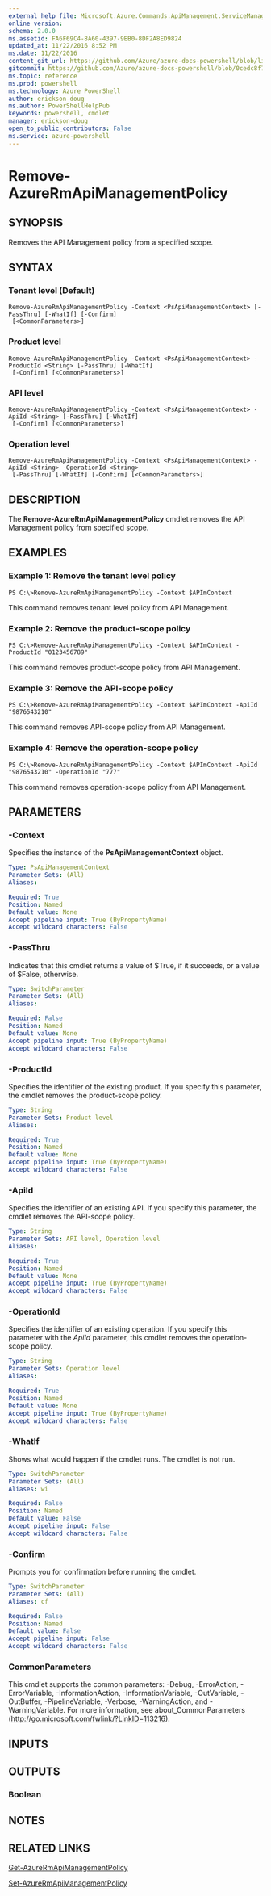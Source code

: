 ```yaml
---
external help file: Microsoft.Azure.Commands.ApiManagement.ServiceManagement.dll-Help.xml
online version: 
schema: 2.0.0
ms.assetid: FA6F69C4-8A60-4397-9EB0-8DF2A8ED9824
updated_at: 11/22/2016 8:52 PM
ms.date: 11/22/2016
content_git_url: https://github.com/Azure/azure-docs-powershell/blob/live/azureps-cmdlets-docs/ResourceManager/AzureRM.ApiManagement/v3.0.0/Remove-AzureRmApiManagementPolicy.md
gitcommit: https://github.com/Azure/azure-docs-powershell/blob/0cedc8f73bc96cf5ac4c69144e17b3de601fd3cc/azureps-cmdlets-docs/ResourceManager/AzureRM.ApiManagement/v3.0.0/Remove-AzureRmApiManagementPolicy.md
ms.topic: reference
ms.prod: powershell
ms.technology: Azure PowerShell
author: erickson-doug
ms.author: PowerShellHelpPub
keywords: powershell, cmdlet
manager: erickson-doug
open_to_public_contributors: False
ms.service: azure-powershell
---
```


# Remove-AzureRmApiManagementPolicy

## SYNOPSIS
Removes the API Management policy from a specified scope.

## SYNTAX

### Tenant level (Default)
```
Remove-AzureRmApiManagementPolicy -Context <PsApiManagementContext> [-PassThru] [-WhatIf] [-Confirm]
 [<CommonParameters>]
```

### Product level
```
Remove-AzureRmApiManagementPolicy -Context <PsApiManagementContext> -ProductId <String> [-PassThru] [-WhatIf]
 [-Confirm] [<CommonParameters>]
```

### API level
```
Remove-AzureRmApiManagementPolicy -Context <PsApiManagementContext> -ApiId <String> [-PassThru] [-WhatIf]
 [-Confirm] [<CommonParameters>]
```

### Operation level
```
Remove-AzureRmApiManagementPolicy -Context <PsApiManagementContext> -ApiId <String> -OperationId <String>
 [-PassThru] [-WhatIf] [-Confirm] [<CommonParameters>]
```

## DESCRIPTION
The **Remove-AzureRmApiManagementPolicy** cmdlet removes the API Management policy from specified scope.

## EXAMPLES

### Example 1: Remove the tenant level policy
```
PS C:\>Remove-AzureRmApiManagementPolicy -Context $APImContext
```

This command removes tenant level policy from API Management.

### Example 2: Remove the product-scope policy
```
PS C:\>Remove-AzureRmApiManagementPolicy -Context $APImContext -ProductId "0123456789"
```

This command removes product-scope policy from API Management.

### Example 3: Remove the API-scope policy
```
PS C:\>Remove-AzureRmApiManagementPolicy -Context $APImContext -ApiId "9876543210"
```

This command removes API-scope policy from API Management.

### Example 4: Remove the operation-scope policy
```
PS C:\>Remove-AzureRmApiManagementPolicy -Context $APImContext -ApiId "9876543210" -OperationId "777"
```

This command removes operation-scope policy from API Management.

## PARAMETERS

### -Context
Specifies the instance of the **PsApiManagementContext** object.

```yaml
Type: PsApiManagementContext
Parameter Sets: (All)
Aliases: 

Required: True
Position: Named
Default value: None
Accept pipeline input: True (ByPropertyName)
Accept wildcard characters: False
```

### -PassThru
Indicates that this cmdlet returns a value of $True, if it succeeds, or a value of $False, otherwise.

```yaml
Type: SwitchParameter
Parameter Sets: (All)
Aliases: 

Required: False
Position: Named
Default value: None
Accept pipeline input: True (ByPropertyName)
Accept wildcard characters: False
```

### -ProductId
Specifies the identifier of the existing product.
If you specify this parameter, the cmdlet removes the product-scope policy.

```yaml
Type: String
Parameter Sets: Product level
Aliases: 

Required: True
Position: Named
Default value: None
Accept pipeline input: True (ByPropertyName)
Accept wildcard characters: False
```

### -ApiId
Specifies the identifier of an existing API.
If you specify this parameter, the cmdlet removes the API-scope policy.

```yaml
Type: String
Parameter Sets: API level, Operation level
Aliases: 

Required: True
Position: Named
Default value: None
Accept pipeline input: True (ByPropertyName)
Accept wildcard characters: False
```

### -OperationId
Specifies the identifier of an existing operation.
If you specify this parameter with the *ApiId* parameter, this cmdlet removes the operation-scope policy.

```yaml
Type: String
Parameter Sets: Operation level
Aliases: 

Required: True
Position: Named
Default value: None
Accept pipeline input: True (ByPropertyName)
Accept wildcard characters: False
```

### -WhatIf
Shows what would happen if the cmdlet runs.
The cmdlet is not run.

```yaml
Type: SwitchParameter
Parameter Sets: (All)
Aliases: wi

Required: False
Position: Named
Default value: False
Accept pipeline input: False
Accept wildcard characters: False
```

### -Confirm
Prompts you for confirmation before running the cmdlet.

```yaml
Type: SwitchParameter
Parameter Sets: (All)
Aliases: cf

Required: False
Position: Named
Default value: False
Accept pipeline input: False
Accept wildcard characters: False
```

### CommonParameters
This cmdlet supports the common parameters: -Debug, -ErrorAction, -ErrorVariable, -InformationAction, -InformationVariable, -OutVariable, -OutBuffer, -PipelineVariable, -Verbose, -WarningAction, and -WarningVariable. For more information, see about_CommonParameters (http://go.microsoft.com/fwlink/?LinkID=113216).

## INPUTS

## OUTPUTS

### Boolean

## NOTES

## RELATED LINKS

[Get-AzureRmApiManagementPolicy](xref:ResourceManager/AzureRM.ApiManagement/v3.0.0/Get-AzureRmApiManagementPolicy.md)

[Set-AzureRmApiManagementPolicy](xref:ResourceManager/AzureRM.ApiManagement/v3.0.0/Set-AzureRmApiManagementPolicy.md)


